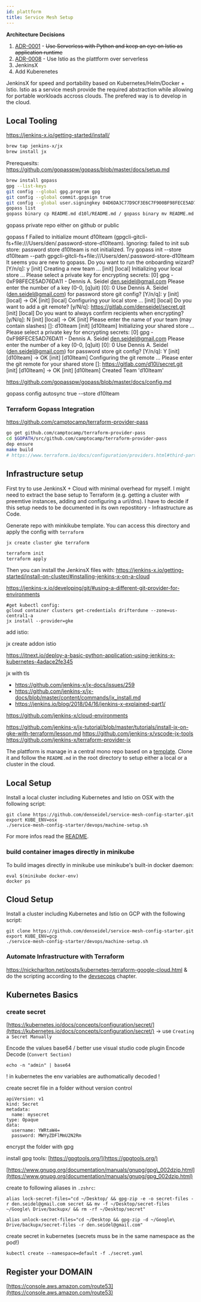 ```yaml
---
id: plattform
title: Service Mesh Setup
---
```


**Architecture Decisions**

1. [ADR-0001](adr/adr1.html) - ~~Use Serverless with Python and keep an eye on Istio as application runtime~~
2. [ADR-0008](adr/adr8.html) - Use Istio as the plattform over serverless
3. JenkinsX 
4. Add Kuberenetes

JenkinsX for speed and portability based on Kubernetes/Helm/Docker + Istio. Istio as a service mesh provide the required abstraction while allowing for portable workloads accross clouds. The prefered way is to develop in the cloud.

## Local Tooling 

https://jenkins-x.io/getting-started/install/

```bash
brew tap jenkins-x/jx
brew install jx 
```

Prerequesits: https://github.com/gopasspw/gopass/blob/master/docs/setup.md

```bash
brew install gopass
gpg --list-keys
git config --global gpg.program gpg
git config --global commit.gpgsign true
git config --global user.signingkey 04D6DA3C77D9CF3E6C7F900BF98FECE5AD76DA11
gopass list
gopass binary cp README.md d10l/README.md / gopass binary mv README.md d10l/README.md
```

gopass private repo either on github or public


gopass                                                                                                                                 f
Failed to initialize mount d10lteam (gpgcli-gitcli-fs+file:///Users/den/.password-store-d10lteam). Ignoring: failed to init sub store: password store d10lteam is not initialized. Try gopass init --store d10lteam --path gpgcli-gitcli-fs+file:///Users/den/.password-store-d10lteam
It seems you are new to gopass. Do you want to run the onboarding wizard? [Y/n/q]: y
[init] Creating a new team ...
[init] [local] Initializing your local store ...
Please select a private key for encrypting secrets:
[0] gpg - 0xF98FECE5AD76DA11 - Dennis A. Seidel <den.seidel@gmail.com>
Please enter the number of a key (0-0, [q]uit) [0]: 0
Use Dennis A. Seidel (den.seidel@gmail.com) for password store git config? [Y/n/q]: y
[init] [local]  -> OK
[init] [local] Configuring your local store ...
[init] [local] Do you want to add a git remote? [y/N/q]: https://gitlab.com/denseidel/secret.git
[init] [local] Do you want to always confirm recipients when encrypting? [y/N/q]: N
[init] [local]  -> OK
[init] Please enter the name of your team (may contain slashes) []: d10lteam
[init] [d10lteam] Initializing your shared store ...
Please select a private key for encrypting secrets:
[0] gpg - 0xF98FECE5AD76DA11 - Dennis A. Seidel <den.seidel@gmail.com>
Please enter the number of a key (0-0, [q]uit) [0]: 0
Use Dennis A. Seidel (den.seidel@gmail.com) for password store git config? [Y/n/q]: Y
[init] [d10lteam]  -> OK
[init] [d10lteam] Configuring the git remote ...
Please enter the git remote for your shared store []: https://gitlab.com/d10l/secret.git
[init] [d10lteam]  -> OK
[init] [d10lteam] Created Team 'd10lteam'


https://github.com/gopasspw/gopass/blob/master/docs/config.md

gopass config autosync true --store d10lteam 

### Terraform Gopass Integration

https://github.com/camptocamp/terraform-provider-pass

```bash
go get github.com/camptocamp/terraform-provider-pass
cd $GOPATH/src/github.com/camptocamp/terraform-provider-pass
dep ensure
make build
# https://www.terraform.io/docs/configuration/providers.html#third-party-plugins
```


## Infrastructure setup

First try to use JenkinsX + Cloud with minimal overhead for myself. I might need to extract the base setup to Terraform (e.g. getting a cluster with preemtive instances, adding and configuring a url/dns). I have to decide if this setup needs to be documented in its own repostitory - Infrastructure as Code.  

Generate repo with minkikube template. You can access this directory and apply the config with `terraform`

```
jx create cluster gke terraform
```

```bash
terraform init
terraform apply
```


Then you can install the JenkinsX files with: https://jenkins-x.io/getting-started/install-on-cluster/#installing-jenkins-x-on-a-cloud

https://jenkins-x.io/developing/git/#using-a-different-git-provider-for-environments
```
#get kubectl config: 
gcloud container clusters get-credentials drifterdune --zone=us-central1-a
jx install --provider=gke
```

add istio: 

jx create addon istio


https://itnext.io/deploy-a-basic-python-application-using-jenkins-x-kubernetes-4adace2fe345



jx with tls 
* https://github.com/jenkins-x/jx-docs/issues/259
* https://github.com/jenkins-x/jx-docs/blob/master/content/commands/jx_install.md
* https://jenkins.io/blog/2018/04/16/jenkins-x-explained-part1/




https://github.com/jenkins-x/cloud-environments


https://github.com/jenkins-x/jx-tutorial/blob/master/tutorials/install-jx-on-gke-with-terraform/lesson.md
https://github.com/jenkins-x/vscode-jx-tools
https://github.com/jenkins-x/terraform-provider-jx





The plattform is manage in a central mono repo based on a [template](link-to-service-mesh-quickstarter). Clone it and follow the `README.md` in the root directory to setup either a local or a cluster in the cloud.

## Local Setup

Install a local cluster including Kubernetes and Istio on OSX with the following script: 

```
git clone https://github.com/denseidel/service-mesh-config-starter.git
export KUBE_ENV=osx
./service-mesh-config-starter/devops/machine-setup.sh
```

For more infos read the [README](https://github.com/denseidel/service-mesh-config-starter).

### build container images directly in minikube

To build images directly in minikube use minikube's built-in docker daemon:

```text
eval $(minikube docker-env)
docker ps
```

## Cloud Setup 

Install a cluster including Kubernetes and Istio on GCP with the following script: 

```
git clone https://github.com/denseidel/service-mesh-config-starter.git
export KUBE_ENV=gcp
./service-mesh-config-starter/devops/machine-setup.sh
```

### Automate Infrastructure with Terraform

https://nickcharlton.net/posts/kubernetes-terraform-google-cloud.html & do the scripting according to the [devsecops](devsecops.md) chapter.

## Kubernetes Basics

### create secret

[https://kubernetes.io/docs/concepts/configuration/secret/](https://kubernetes.io/docs/concepts/configuration/secret/) -&gt; use `Creating a Secret Manually`

Encode the values base64 / better use visual studio code plugin Encode Decode \(`Convert Section)`

```text
echo -n "admin" | base64
```

! in kubernetes the env variables are authomatically decoded !

create secret file in a folder without version control

```text
apiVersion: v1
kind: Secret
metadata:
  name: mysecret
type: Opaque
data:
  username: YWRtaW4=
  password: MWYyZDFlMmU2N2Rm
```

encrypt the folder with gpg

install gpg tools: [https://gpgtools.org/](https://gpgtools.org/)

[https://www.gnupg.org/documentation/manuals/gnupg/gpg\_002dzip.html](https://www.gnupg.org/documentation/manuals/gnupg/gpg_002dzip.html)

create to following aliases in `.zshrc`:

```text
alias lock-secret-files="cd ~/Desktop/ && gpg-zip -e -o secret-files -r den.seidel@gmail.com secret && mv -f ~/Desktop/secret-files ~/Google\ Drive/backupx/ && rm -rf ~/Desktop/secret"

alias unlock-secret-files="cd ~/Desktop && gpg-zip -d ~/Google\ Drive/backupx/secret-files -r den.seidel@gmail.com"
```

create secret in kubernetes \(secrets muss be in the same namespace as the pod!\)

```text
kubectl create --namespace=default -f ./secret.yaml
```

## Register your DOMAIN

[https://console.aws.amazon.com/route53](https://console.aws.amazon.com/route53)